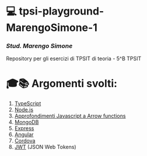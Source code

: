 # 💻 tpsi-playground-MarengoSimone-1

### _Stud. Marengo Simone_

 Repository per gli esercizi di TPSIT di teoria - 5^B TPSIT
 
# 🎓📚 Argomenti svolti:

1. [TypeScript](https://www.typescriptlang.org/) 
2. [Node.js](https://nodejs.org/it/)
3. [Approfondimenti Javascript a Arrow functions](http://robertomana.it/)
4. [MongoDB](https://www.mongodb.com/it-it)
5. [Express](https://expressjs.com/it/)
6. [Angular](https://angular.io/)
7. [Cordova](https://cordova.apache.org/)
8. [JWT](https://jwt.io/) (JSON Web Tokens)
